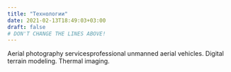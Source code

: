 ```yaml
---
title: "Технологии"
date: 2021-02-13T18:49:03+03:00
draft: false 
# DON'T CHANGE THE LINES ABOVE!
---
```

Aerial photography servicesprofessional 
unmanned aerial vehicles.
Digital terrain modeling.
Thermal imaging.

